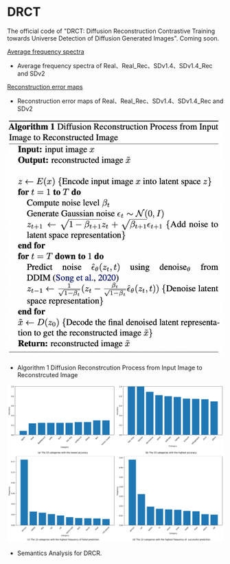 # DRCT
The official code of "DRCT: Diffusion Reconstruction Contrastive Training towards Universe Detection of Diffusion Generated Images". Coming soon.

[Average frequency spectra](./AvergeFrequencySpectra.pdf)
- Average frequency spectra of Real、Real_Rec、SDv1.4、SDv1.4_Rec and SDv2

[Reconstruction error maps](./rec_error.pdf)
- Reconstruction error maps of Real、Real_Rec、SDv1.4、SDv1.4_Rec and SDv2

![image](./Algorithm1.png)
- Algorithm 1 Diffusion Reconstrcution Process from Input Image to Reconstrcuted Image

![image](./merge_analyse.png)
- Semantics Analysis for DRCR.
